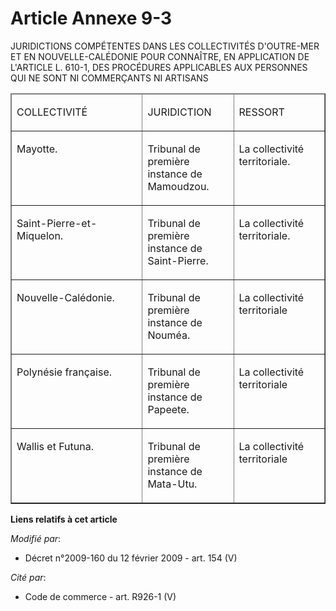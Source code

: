# Article Annexe 9-3

JURIDICTIONS COMPÉTENTES DANS LES COLLECTIVITÉS D'OUTRE-MER ET EN NOUVELLE-CALÉDONIE POUR CONNAÎTRE, EN APPLICATION DE
L'ARTICLE L. 610-1, DES PROCÉDURES APPLICABLES AUX PERSONNES QUI NE SONT NI COMMERÇANTS NI ARTISANS

<table align="center" width="740" cellpadding="0" cellspacing="1" border="1">
  <thead>
    <tr>
      <td width="195">

COLLECTIVITÉ 

</td>
      <td width="130">

JURIDICTION 

</td>
      <td width="130">

RESSORT 

</td>
    </tr>
  </thead>
  <tbody>
    <tr>
      <td valign="top">

Mayotte. 

</td>
      <td valign="top">

Tribunal de première instance de Mamoudzou. 

</td>
      <td valign="top">

La collectivité territoriale. 

</td>
    </tr>
    <tr>
      <td valign="top">

Saint-Pierre-et-Miquelon. 

</td>
      <td valign="top">

Tribunal de première instance de Saint-Pierre. 

</td>
      <td valign="top">

La collectivité territoriale. 

</td>
    </tr>
    <tr>
      <td valign="top">

Nouvelle-Calédonie. 

</td>
      <td valign="top">

Tribunal de première instance de Nouméa. 

</td>
      <td valign="top">

La collectivité territoriale 

</td>
    </tr>
    <tr>
      <td valign="top">

Polynésie française. 

</td>
      <td valign="top">

Tribunal de première instance de Papeete. 

</td>
      <td valign="top">

La collectivité territoriale 

</td>
    </tr>
    <tr>
      <td valign="top">

Wallis et Futuna. 

</td>
      <td valign="top">

Tribunal de première instance de Mata-Utu. 

</td>
      <td valign="top">

La collectivité territoriale

</td>
    </tr>
  </tbody>
</table>

**Liens relatifs à cet article**

_Modifié par_:

  - Décret n°2009-160 du 12 février 2009 - art. 154 (V)

_Cité par_:

  - Code de commerce - art. R926-1 (V)
